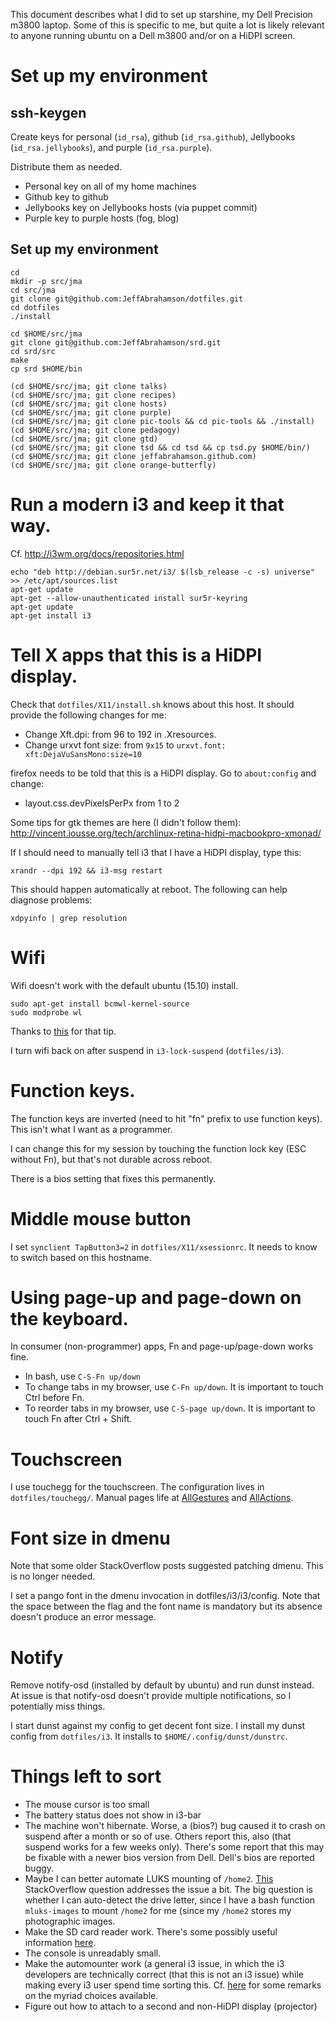 This document describes what I did to set up starshine, my Dell
Precision m3800 laptop.  Some of this is specific to me, but quite a
lot is likely relevant to anyone running ubuntu on a Dell m3800 and/or
on a HiDPI screen.

# Set up my environment

## ssh-keygen

Create keys for personal (`id_rsa`), github (`id_rsa.github`),
Jellybooks (`id_rsa.jellybooks`), and purple (`id_rsa.purple`).

Distribute them as needed.

* Personal key on all of my home machines
* Github key to github
* Jellybooks key on Jellybooks hosts (via puppet commit)
* Purple key to purple hosts (fog, blog)

## Set up my environment

    cd
    mkdir -p src/jma
    cd src/jma
    git clone git@github.com:JeffAbrahamson/dotfiles.git
    cd dotfiles
    ./install

    cd $HOME/src/jma
    git clone git@github.com:JeffAbrahamson/srd.git
    cd srd/src
    make
    cp srd $HOME/bin

    (cd $HOME/src/jma; git clone talks)
    (cd $HOME/src/jma; git clone recipes)
    (cd $HOME/src/jma; git clone hosts)
    (cd $HOME/src/jma; git clone purple)
    (cd $HOME/src/jma; git clone pic-tools && cd pic-tools && ./install)
    (cd $HOME/src/jma; git clone pedagogy)
    (cd $HOME/src/jma; git clone gtd)
    (cd $HOME/src/jma; git clone tsd && cd tsd && cp tsd.py $HOME/bin/)
    (cd $HOME/src/jma; git clone jeffabrahamson.github.com)
    (cd $HOME/src/jma; git clone orange-butterfly)

# Run a modern i3 and keep it that way.

Cf. http://i3wm.org/docs/repositories.html

    echo "deb http://debian.sur5r.net/i3/ $(lsb_release -c -s) universe" >> /etc/apt/sources.list
    apt-get update
    apt-get --allow-unauthenticated install sur5r-keyring
    apt-get update
    apt-get install i3

# Tell X apps that this is a HiDPI display.

Check that `dotfiles/X11/install.sh` knows about this host.  It should
provide the following changes for me:

* Change Xft.dpi: from 96 to 192 in .Xresources.
* Change urxvt font size: from `9x15` to `urxvt.font: xft:DejaVuSansMono:size=10`

firefox needs to be told that this is a HiDPI display.  Go to
`about:config` and change:

* layout.css.devPixelsPerPx from 1 to 2

Some tips for gtk themes are here (I didn't follow them):
  http://vincent.jousse.org/tech/archlinux-retina-hidpi-macbookpro-xmonad/

If I should need to manually tell i3 that I have a HiDPI display, type
this:

    xrandr --dpi 192 && i3-msg restart

This should happen automatically at reboot.  The following can help
diagnose problems:

    xdpyinfo | grep resolution

# Wifi

Wifi doesn't work with the default ubuntu (15.10) install.

    sudo apt-get install bcmwl-kernel-source
    sudo modprobe wl

Thanks to
[this](http://askubuntu.com/questions/590442/how-can-i-install-broadcom-wireless-adapter-bcm4352-802-11ac-pcid-14e443b1-r)
for that tip.

I turn wifi back on after suspend in `i3-lock-suspend`
(`dotfiles/i3`).

# Function keys.

The function keys are inverted (need to hit "fn" prefix to use
function keys).  This isn't what I want as a programmer.

I can change this for my session by touching the function lock key
(ESC without Fn), but that's not durable across reboot.

There is a bios setting that fixes this permanently.

# Middle mouse button

I set `synclient TapButton3=2` in `dotfiles/X11/xsessionrc`.  It needs
to know to switch based on this hostname.

# Using page-up and page-down on the keyboard.

In consumer (non-programmer) apps, Fn and page-up/page-down works
fine.

* In bash, use `C-S-Fn up/down`
* To change tabs in my browser, use `C-Fn up/down`.  It is important
  to touch Ctrl before Fn.
* To reorder tabs in my browser, use `C-S-page up/down`.  It is important
  to touch Fn after Ctrl + Shift.

# Touchscreen

I use touchegg for the touchscreen.  The configuration lives in
`dotfiles/touchegg/`.  Manual pages life at
[AllGestures](https://code.google.com/p/touchegg/wiki/AllGestures) and
[AllActions](https://code.google.com/p/touchegg/wiki/AllActions).

# Font size in dmenu

Note that some older StackOverflow posts suggested patching dmenu.
This is no longer needed.

I set a pango font in the dmenu invocation in dotfiles/i3/i3/config.
Note that the space between the flag and the font name is mandatory
but its absence doesn't produce an error message.

# Notify

Remove notify-osd (installed by default by ubuntu) and run dunst instead.
At issue is that notify-osd doesn't provide multiple notifications, so
I potentially miss things.

I start dunst against my config to get decent font size.  I install my
dunst config from `dotfiles/i3`.  It installs to
`$HOME/.config/dunst/dunstrc`.

# Things left to sort

* The mouse cursor is too small
* The battery status does not show in i3-bar
* The machine won't hibernate.  Worse, a (bios?) bug caused it to
  crash on suspend after a month or so of use.  Others report this,
  also (that suspend works for a few weeks only).  There's some report
  that this may be fixable with a newer bios version from Dell.
  Dell's bios are reported buggy.
* Maybe I can better automate LUKS mounting of `/home2`.
  [This](https://askubuntu.com/questions/711582/second-hard-drive-encrypted-luks-but-mounts-separately)
  StackOverflow question addresses the issue a bit.  The big question
  is whether I can auto-detect the drive letter, since I have a bash
  function `mluks-images` to mount `/home2` for me (since my `/home2`
  stores my photographic images.
* Make the SD card reader work.  There's some possibly useful
  information [here](https://askubuntu.com/questions/713408/realtek-5249-card-reader-not-working-dell-m3800-precision).
* The console is unreadably small.
* Make the automounter work (a general i3 issue, in which the i3
  developers are technically correct (that this is not an i3 issue)
  while making every i3 user spend time sorting this.  Cf. [here](https://askubuntu.com/questions/331968/recommended-auto-mounter-for-tiling-window-managers)
  for some remarks on the myriad choices available.
* Figure out how to attach to a second and non-HiDPI display (projector)
